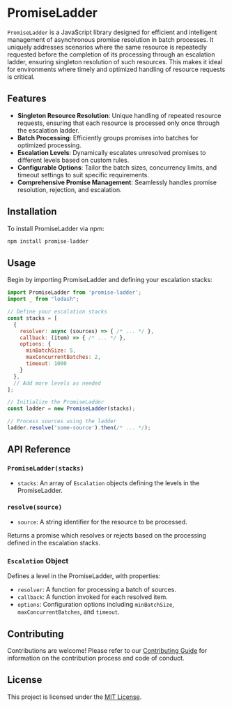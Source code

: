 # PromiseLadder

`PromiseLadder` is a JavaScript library designed for efficient and intelligent management of asynchronous promise resolution in batch processes. It uniquely addresses scenarios where the same resource is repeatedly requested before the completion of its processing through an escalation ladder, ensuring singleton resolution of such resources. This makes it ideal for environments where timely and optimized handling of resource requests is critical.

## Features

- **Singleton Resource Resolution**: Unique handling of repeated resource requests, ensuring that each resource is processed only once through the escalation ladder.
- **Batch Processing**: Efficiently groups promises into batches for optimized processing.
- **Escalation Levels**: Dynamically escalates unresolved promises to different levels based on custom rules.
- **Configurable Options**: Tailor the batch sizes, concurrency limits, and timeout settings to suit specific requirements.
- **Comprehensive Promise Management**: Seamlessly handles promise resolution, rejection, and escalation.

## Installation

To install PromiseLadder via npm:

```bash
npm install promise-ladder
```
## Usage

Begin by importing PromiseLadder and defining your escalation stacks:

```javascript
import PromiseLadder from 'promise-ladder';
import _ from "lodash";

// Define your escalation stacks
const stacks = [
  {
    resolver: async (sources) => { /* ... */ },
    callback: (item) => { /* ... */ },
    options: {
      minBatchSize: 5,
      maxConcurrentBatches: 2,
      timeout: 1000
    }
  },
  // Add more levels as needed
];

// Initialize the PromiseLadder
const ladder = new PromiseLadder(stacks);

// Process sources using the ladder
ladder.resolve('some-source').then(/* ... */);
```

## API Reference

### `PromiseLadder(stacks)`

- `stacks`: An array of `Escalation` objects defining the levels in the PromiseLadder.

### `resolve(source)`

- `source`: A string identifier for the resource to be processed.

Returns a promise which resolves or rejects based on the processing defined in the escalation stacks.

### `Escalation` Object

Defines a level in the PromiseLadder, with properties:

- `resolver`: A function for processing a batch of sources.
- `callback`: A function invoked for each resolved item.
- `options`: Configuration options including `minBatchSize`, `maxConcurrentBatches`, and `timeout`.

## Contributing

Contributions are welcome! Please refer to our [Contributing Guide](CONTRIBUTING.md) for information on the contribution process and code of conduct.

## License

This project is licensed under the [MIT License](LICENSE).
